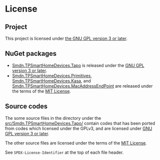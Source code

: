 # License

## Project
This project is licensed under [the GNU GPL version 3 or later](./COPYING.GPLv3.txt).

## NuGet packages
- [Smdn.TPSmartHomeDevices.Tapo](https://www.nuget.org/packages/Smdn.TPSmartHomeDevices.Tapo/) is released under the [GNU GPL version 3 or later](./COPYING.GPLv3.txt).
- [Smdn.TPSmartHomeDevices.Primitives](https://www.nuget.org/packages/Smdn.TPSmartHomeDevices.Primitives/), [Smdn.TPSmartHomeDevices.Kasa](https://www.nuget.org/packages/Smdn.TPSmartHomeDevices.Kasa/), and [Smdn.TPSmartHomeDevices.MacAddressEndPoint](https://www.nuget.org/packages/Smdn.TPSmartHomeDevices.MacAddressEndPoint/) are released under the terms of the [MIT License](./LICENSE-MIT.txt).

## Source codes
The some source files in the directory under the [src/Smdn.TPSmartHomeDevices.Tapo/](./src/Smdn.TPSmartHomeDevices.Tapo/) contain codes that has been ported from codes which licensed under the GPLv3, and are licensed under [GNU GPL version 3 or later](./COPYING.GPLv3.txt).

The other source files are licensed under the terms of the [MIT License](./LICENSE-MIT.txt).

See `SPDX-License-Identifier` at the top of each file header.
